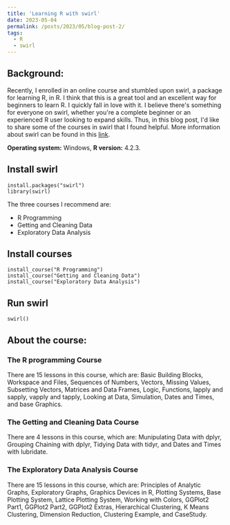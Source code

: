 ```yaml
---
title: 'Learning R with swirl'
date: 2023-05-04
permalink: /posts/2023/05/blog-post-2/
tags:
  - R
  - swirl
---
```


## Background:
Recently, I enrolled in an online course and stumbled upon swirl, a package for learning R, in R. I think that this is a great tool and an excellent way for beginners to learn R. I quickly fall in love with it. I believe there's something for everyone on swirl, whether you're a complete beginner or an experienced R user looking to expand skills. Thus, in this blog post, I'd like to share some of the courses in swirl that I found helpful. More information about swirl can be found in this [link](http://www.simonqueenborough.info/R/basic/intro-to-swirl).

$\textbf{Operating system:}$ Windows, $\textbf{R version:}$ 4.2.3.

## Install swirl
```{r}
install.packages("swirl")
library(swirl) 
```

The three courses I recommend are:

* R Programming
* Getting and Cleaning Data
* Exploratory Data Analysis

## Install courses
```{r}
install_course("R Programming")
install_course("Getting and Cleaning Data")
install_course("Exploratory Data Analysis")
```

## Run swirl
```{r}
swirl()
```

## About the course:
### The R programming Course
There are 15 lessons in this course, which are: Basic Building Blocks, Workspace and Files, Sequences of Numbers, Vectors, Missing Values, Subsetting Vectors, Matrices and Data Frames, Logic, Functions, lapply and sapply, vapply and tapply, Looking at Data, Simulation, Dates and Times, and base Graphics.

### The Getting and Cleaning Data Course
There are 4 lessons in this course, which are: Munipulating Data with dplyr, Grouping Chaining with dplyr, Tidying Data with tidyr, and Dates and Times with lubridate.

### The Exploratory Data Analysis Course
There are 15 lessons in this course, which are: Principles of Analytic Graphs, Exploratory Graphs, Graphics Devices in R, Plotting Systems, Base Plotting System, Lattice Plotting System, Working with Colors, GGPlot2 Part1, GGPlot2 Part2, GGPlot2 Extras, Hierarchical Clustering, K Means Clustering, Dimension Reduction, Clustering Example, and CaseStudy.

